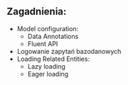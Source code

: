 ##  Zagadnienia:

- Model configuration:
    - Data Annotations
    - Fluent API
- Logowanie zapytań bazodanowych
- Loading Related Entities:
    - Lazy loading
    - Eager loading